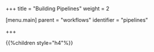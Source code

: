 +++
title = "Building Pipelines"
weight = 2

[menu.main]
parent = "workflows"
identifier = "pipelines"

+++

{{%children style="h4"%}}
